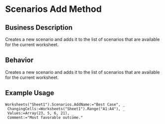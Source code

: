 # Scenarios Add Method

## Business Description
Creates a new scenario and adds it to the list of scenarios that are available for the current worksheet.

## Behavior
Creates a new scenario and adds it to the list of scenarios that are available for the current worksheet.

## Example Usage
```vba
Worksheets("Sheet1").Scenarios.AddName:="Best Case", _ 
 ChangingCells:=Worksheets("Sheet1").Range("A1:A4"), _ 
 Values:=Array(23, 5, 6, 21), _ 
 Comment:="Most favorable outcome."
```